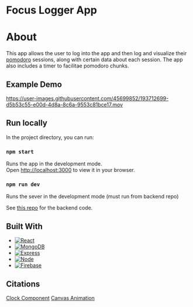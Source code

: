 # Focus Logger App

# About

This app allows the user to log into the app and then log and visualize their [pomodoro](https://en.wikipedia.org/wiki/Pomodoro_Technique) sessions, along with certain data about each session. The app also includes a timer to facilitae pomodoro chunks. 

## Example Demo




https://user-images.githubusercontent.com/45699852/193712699-d5b53c55-e00d-4d8a-8c6a-9553c81bce17.mov



## Run locally
In the project directory, you can run:

### `npm start`
Runs the app in the development mode.\
Open [http://localhost:3000](http://localhost:3000) to view it in your browser.

### `npm run dev`
Runs the sever in the development mode (must run from backend repo)

See [this repo](https://github.com/zacharskim/focusLogger-back/tree/main) for the backend code. 

## Built With

* [![React][React.js]][React-url]
* [![MongoDB][MongoDB]][MongoDB-url]
* [![Express][Express.js]][Express-url]
* [![Node][Node.js]][Node-url]
* [![Firebase][Firebase]][Firebase-url]

[React.js]: https://img.shields.io/badge/React-20232A?style=for-the-badge&logo=react&logoColor=61DAFB
[MongoDB]:https://img.shields.io/badge/MongoDB-%234ea94b.svg?style=for-the-badge&logo=mongodb&logoColor=white
[Express.js]:https://img.shields.io/badge/express.js-%23404d59.svg?style=for-the-badge&logo=express&logoColor=%2361DAFB
[Node.js]:https://img.shields.io/badge/node.js-6DA55F?style=for-the-badge&logo=node.js&logoColor=white
[Firebase]: https://img.shields.io/badge/firebase-%23039BE5.svg?style=for-the-badge&logo=firebase
[React-url]: https://reactjs.org/
[Express-url]: https://expressjs.com/
[Node-url]: https://nodejs.org/en/
[MongoDB-url]: https://www.mongodb.com/
[Firebase-url]: https://firebase.google.com/

## Citations

[Clock Component](https://codepen.io/liborgabrhel/pen/JyJzjb)
[Canvas Animation](https://codepen.io/mladen___/pen/gbvqBo)
